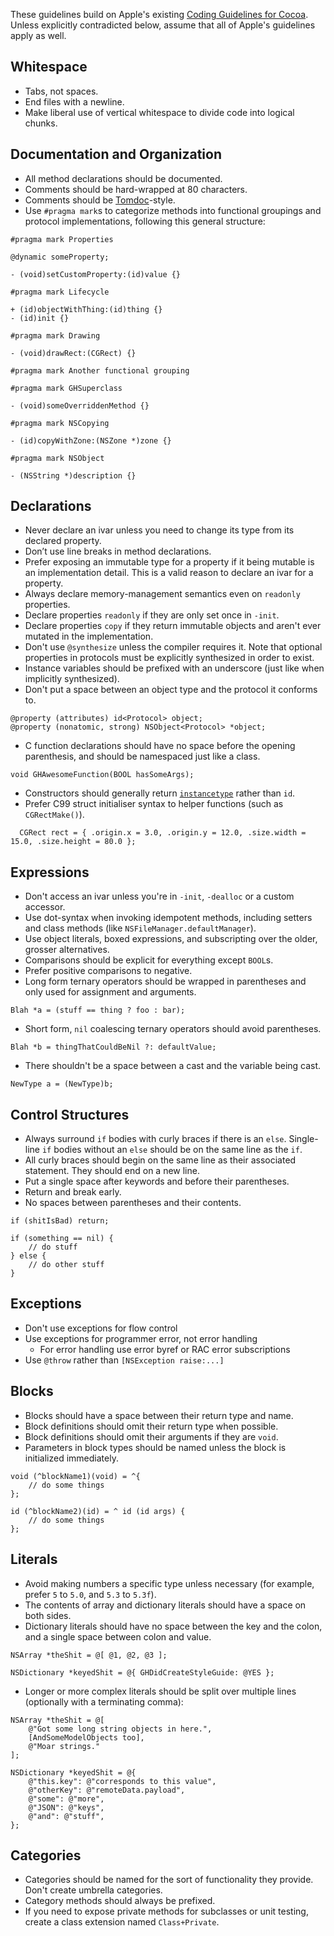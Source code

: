 These guidelines build on Apple's existing [Coding Guidelines for Cocoa](https://developer.apple.com/library/mac/#documentation/Cocoa/Conceptual/CodingGuidelines/CodingGuidelines.html).
Unless explicitly contradicted below, assume that all of Apple's guidelines apply as well.

## Whitespace

 * Tabs, not spaces.
 * End files with a newline.
 * Make liberal use of vertical whitespace to divide code into logical chunks.

## Documentation and Organization

 * All method declarations should be documented.
 * Comments should be hard-wrapped at 80 characters.
 * Comments should be [Tomdoc](http://tomdoc.org/)-style.
 * Use `#pragma mark`s to categorize methods into functional groupings and protocol implementations, following this general structure:

```objc
#pragma mark Properties

@dynamic someProperty;

- (void)setCustomProperty:(id)value {}

#pragma mark Lifecycle

+ (id)objectWithThing:(id)thing {}
- (id)init {}

#pragma mark Drawing

- (void)drawRect:(CGRect) {}

#pragma mark Another functional grouping

#pragma mark GHSuperclass

- (void)someOverriddenMethod {}

#pragma mark NSCopying

- (id)copyWithZone:(NSZone *)zone {}

#pragma mark NSObject

- (NSString *)description {}
```

## Declarations

 * Never declare an ivar unless you need to change its type from its declared property.
 * Don’t use line breaks in method declarations.
 * Prefer exposing an immutable type for a property if it being mutable is an implementation detail. This is a valid reason to declare an ivar for a property.
 * Always declare memory-management semantics even on `readonly` properties.
 * Declare properties `readonly` if they are only set once in `-init`.
 * Declare properties `copy` if they return immutable objects and aren't ever mutated in the implementation.
 * Don't use `@synthesize` unless the compiler requires it. Note that optional properties in protocols must be explicitly synthesized in order to exist.
 * Instance variables should be prefixed with an underscore (just like when implicitly synthesized).
 * Don't put a space between an object type and the protocol it conforms to.
 
```objc
@property (attributes) id<Protocol> object;
@property (nonatomic, strong) NSObject<Protocol> *object;
```
 
 * C function declarations should have no space before the opening parenthesis, and should be namespaced just like a class.

```objc
void GHAwesomeFunction(BOOL hasSomeArgs);
```

 * Constructors should generally return [`instancetype`](http://clang.llvm.org/docs/LanguageExtensions.html#related-result-types) rather than `id`.
 * Prefer C99 struct initialiser syntax to helper functions (such as `CGRectMake()`).

```objc
  CGRect rect = { .origin.x = 3.0, .origin.y = 12.0, .size.width = 15.0, .size.height = 80.0 };
   ```

## Expressions

 * Don't access an ivar unless you're in `-init`, `-dealloc` or a custom accessor.
 * Use dot-syntax when invoking idempotent methods, including setters and class methods (like `NSFileManager.defaultManager`).
 * Use object literals, boxed expressions, and subscripting over the older, grosser alternatives.
 * Comparisons should be explicit for everything except `BOOL`s.
 * Prefer positive comparisons to negative.
 * Long form ternary operators should be wrapped in parentheses and only used for assignment and arguments.

```objc
Blah *a = (stuff == thing ? foo : bar);
```

* Short form, `nil` coalescing ternary operators should avoid parentheses.

```objc
Blah *b = thingThatCouldBeNil ?: defaultValue;
```

 * There shouldn't be a space between a cast and the variable being cast.

``` objc
NewType a = (NewType)b;
```

## Control Structures

 * Always surround `if` bodies with curly braces if there is an `else`. Single-line `if` bodies without an `else` should be on the same line as the `if`. 
 * All curly braces should begin on the same line as their associated statement. They should end on a new line.
 * Put a single space after keywords and before their parentheses.
 * Return and break early.
 * No spaces between parentheses and their contents.

```objc
if (shitIsBad) return;

if (something == nil) {
	// do stuff
} else {
	// do other stuff
}
```

## Exceptions

 * Don't use exceptions for flow control
 * Use exceptions for programmer error, not error handling
   * For error handling use error byref or RAC error subscriptions
 * Use `@throw` rather than `[NSException raise:...]`

## Blocks

 * Blocks should have a space between their return type and name.
 * Block definitions should omit their return type when possible.
 * Block definitions should omit their arguments if they are `void`.
 * Parameters in block types should be named unless the block is initialized immediately.

```objc
void (^blockName1)(void) = ^{
    // do some things
};

id (^blockName2)(id) = ^ id (id args) {
    // do some things
};
```

## Literals

 * Avoid making numbers a specific type unless necessary (for example, prefer `5` to `5.0`, and `5.3` to `5.3f`).
 * The contents of array and dictionary literals should have a space on both sides.
 * Dictionary literals should have no space between the key and the colon, and a single space between colon and value.

``` objc
NSArray *theShit = @[ @1, @2, @3 ];

NSDictionary *keyedShit = @{ GHDidCreateStyleGuide: @YES };
```

 * Longer or more complex literals should be split over multiple lines (optionally with a terminating comma):

``` objc
NSArray *theShit = @[
    @"Got some long string objects in here.",
    [AndSomeModelObjects too],
    @"Moar strings."
];

NSDictionary *keyedShit = @{
    @"this.key": @"corresponds to this value",
    @"otherKey": @"remoteData.payload",
    @"some": @"more",
    @"JSON": @"keys",
    @"and": @"stuff",
};
```

## Categories

 * Categories should be named for the sort of functionality they provide. Don't create umbrella categories.
 * Category methods should always be prefixed.
 * If you need to expose private methods for subclasses or unit testing, create a class extension named `Class+Private`.
